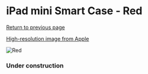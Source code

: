 # iPad mini Smart Case - Red

[Return to previous page](/ipad_mini)

[High-resolution image from Apple](https://store.storeimages.cdn-apple.com/8756/as-images.apple.com/is/ME711?wid=4500&hei=4500&fmt=png)

<div style="width: 384px"><img src="/everypreview/ME711.png" alt="Red"></div>

### Under construction
